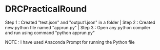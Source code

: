 # DRCPracticalRound

Step 1 : Created "test.json" and "output1.json" in a folder  |   Step 2 : Created new python file named "apprun.py"  |   Step 3 : Open any python compiler and run using command "python apprun.py"

NOTE : I have used Anaconda Prompt for running the Python file
